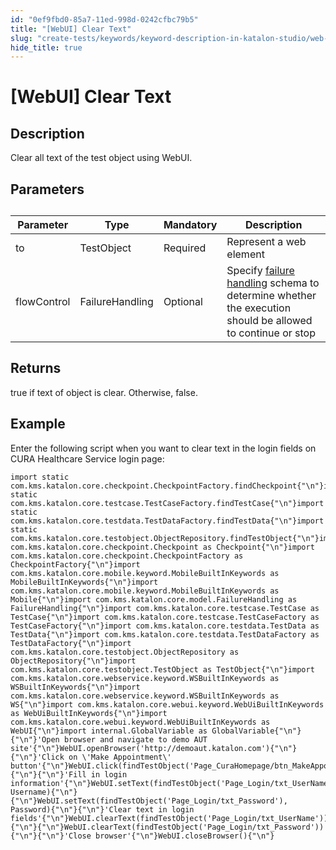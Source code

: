 ```yaml
---
id: "0ef9fbd0-85a7-11ed-998d-0242cfbc79b5"
title: "[WebUI] Clear Text"
slug: "create-tests/keywords/keyword-description-in-katalon-studio/web-ui-keywords/webui-clear-text"
hide_title: true
---
```


# <a id="concept-6727" class="anchor_top_offset"/><a id="ariaid-title1" class="anchor_top_offset"/>[WebUI] Clear Text


## Description

<p xmlns="http://www.w3.org/1999/xhtml" className="p">Clear all text of the test object using WebUI.</p> 

## Parameters

<table xmlns="http://www.w3.org/1999/xhtml" className="table anchor_top_offset" id="concept-6727__e2975389-a6f0-46a4-8a86-c769bddb1c93"><caption /><colgroup><col style={{width: '0%'}} /><col style={{width: '0%'}} /><col style={{width: '0%'}} /><col style={{width: '100%'}} /></colgroup><thead className="thead"><tr className><th className="entry anchor_top_offset" id="concept-6727__e2975389-a6f0-46a4-8a86-c769bddb1c93__entry__1">Parameter</th><th className="entry anchor_top_offset" id="concept-6727__e2975389-a6f0-46a4-8a86-c769bddb1c93__entry__2">Type</th><th className="entry anchor_top_offset" id="concept-6727__e2975389-a6f0-46a4-8a86-c769bddb1c93__entry__3">Mandatory</th><th className="entry anchor_top_offset" id="concept-6727__e2975389-a6f0-46a4-8a86-c769bddb1c93__entry__4">Description</th></tr></thead><tbody className="tbody"><tr className><td className="entry" headers="concept-6727__e2975389-a6f0-46a4-8a86-c769bddb1c93__entry__1 concept-6727__e2975389-a6f0-46a4-8a86-c769bddb1c93__entry__2 concept-6727__e2975389-a6f0-46a4-8a86-c769bddb1c93__entry__3 concept-6727__e2975389-a6f0-46a4-8a86-c769bddb1c93__entry__4 ">to</td><td className="entry" headers="concept-6727__e2975389-a6f0-46a4-8a86-c769bddb1c93__entry__1 concept-6727__e2975389-a6f0-46a4-8a86-c769bddb1c93__entry__2 concept-6727__e2975389-a6f0-46a4-8a86-c769bddb1c93__entry__3 concept-6727__e2975389-a6f0-46a4-8a86-c769bddb1c93__entry__4 ">TestObject</td><td className="entry" headers="concept-6727__e2975389-a6f0-46a4-8a86-c769bddb1c93__entry__1 concept-6727__e2975389-a6f0-46a4-8a86-c769bddb1c93__entry__2 concept-6727__e2975389-a6f0-46a4-8a86-c769bddb1c93__entry__3 concept-6727__e2975389-a6f0-46a4-8a86-c769bddb1c93__entry__4 ">Required</td><td className="entry" headers="concept-6727__e2975389-a6f0-46a4-8a86-c769bddb1c93__entry__1 concept-6727__e2975389-a6f0-46a4-8a86-c769bddb1c93__entry__2 concept-6727__e2975389-a6f0-46a4-8a86-c769bddb1c93__entry__3 concept-6727__e2975389-a6f0-46a4-8a86-c769bddb1c93__entry__4 ">Represent a web element</td></tr><tr className><td className="entry" headers="concept-6727__e2975389-a6f0-46a4-8a86-c769bddb1c93__entry__1 concept-6727__e2975389-a6f0-46a4-8a86-c769bddb1c93__entry__2 concept-6727__e2975389-a6f0-46a4-8a86-c769bddb1c93__entry__3 concept-6727__e2975389-a6f0-46a4-8a86-c769bddb1c93__entry__4 ">flowControl</td><td className="entry" headers="concept-6727__e2975389-a6f0-46a4-8a86-c769bddb1c93__entry__1 concept-6727__e2975389-a6f0-46a4-8a86-c769bddb1c93__entry__2 concept-6727__e2975389-a6f0-46a4-8a86-c769bddb1c93__entry__3 concept-6727__e2975389-a6f0-46a4-8a86-c769bddb1c93__entry__4 ">FailureHandling</td><td className="entry" headers="concept-6727__e2975389-a6f0-46a4-8a86-c769bddb1c93__entry__1 concept-6727__e2975389-a6f0-46a4-8a86-c769bddb1c93__entry__2 concept-6727__e2975389-a6f0-46a4-8a86-c769bddb1c93__entry__3 concept-6727__e2975389-a6f0-46a4-8a86-c769bddb1c93__entry__4 ">Optional</td><td className="entry" headers="concept-6727__e2975389-a6f0-46a4-8a86-c769bddb1c93__entry__1 concept-6727__e2975389-a6f0-46a4-8a86-c769bddb1c93__entry__2 concept-6727__e2975389-a6f0-46a4-8a86-c769bddb1c93__entry__3 concept-6727__e2975389-a6f0-46a4-8a86-c769bddb1c93__entry__4 ">Specify <a className="xref" href="/docs/maintain/configure-failure-handling-settings-in-katalon-studio">failure handling</a> schema to         determine whether the execution should be allowed to continue or         stop</td></tr></tbody></table> 

## Returns

<p xmlns="http://www.w3.org/1999/xhtml" className="p"><span className="ph uicontrol">true</span> if text of object is clear. Otherwise, <span className="ph uicontrol">false</span>.</p> 

## Example

<p xmlns="http://www.w3.org/1999/xhtml" className="p">Enter the following script when you want to clear text in the login fields on CURA Healthcare Service login page:</p> 
<pre xmlns="http://www.w3.org/1999/xhtml" className="pre codeblock"><code>import static com.kms.katalon.core.checkpoint.CheckpointFactory.findCheckpoint{"\n"}import static com.kms.katalon.core.testcase.TestCaseFactory.findTestCase{"\n"}import static com.kms.katalon.core.testdata.TestDataFactory.findTestData{"\n"}import static com.kms.katalon.core.testobject.ObjectRepository.findTestObject{"\n"}import com.kms.katalon.core.checkpoint.Checkpoint as Checkpoint{"\n"}import com.kms.katalon.core.checkpoint.CheckpointFactory as CheckpointFactory{"\n"}import com.kms.katalon.core.mobile.keyword.MobileBuiltInKeywords as MobileBuiltInKeywords{"\n"}import com.kms.katalon.core.mobile.keyword.MobileBuiltInKeywords as Mobile{"\n"}import com.kms.katalon.core.model.FailureHandling as FailureHandling{"\n"}import com.kms.katalon.core.testcase.TestCase as TestCase{"\n"}import com.kms.katalon.core.testcase.TestCaseFactory as TestCaseFactory{"\n"}import com.kms.katalon.core.testdata.TestData as TestData{"\n"}import com.kms.katalon.core.testdata.TestDataFactory as TestDataFactory{"\n"}import com.kms.katalon.core.testobject.ObjectRepository as ObjectRepository{"\n"}import com.kms.katalon.core.testobject.TestObject as TestObject{"\n"}import com.kms.katalon.core.webservice.keyword.WSBuiltInKeywords as WSBuiltInKeywords{"\n"}import com.kms.katalon.core.webservice.keyword.WSBuiltInKeywords as WS{"\n"}import com.kms.katalon.core.webui.keyword.WebUiBuiltInKeywords as WebUiBuiltInKeywords{"\n"}import com.kms.katalon.core.webui.keyword.WebUiBuiltInKeywords as WebUI{"\n"}import internal.GlobalVariable as GlobalVariable{"\n"}{"\n"}'Open browser and navigate to demo AUT site'{"\n"}WebUI.openBrowser('http://demoaut.katalon.com'){"\n"}{"\n"}'Click on \'Make Appointment\' button'{"\n"}WebUI.click(findTestObject('Page_CuraHomepage/btn_MakeAppointment')){"\n"}{"\n"}'Fill in login information'{"\n"}WebUI.setText(findTestObject('Page_Login/txt_UserName'), Username){"\n"}{"\n"}WebUI.setText(findTestObject('Page_Login/txt_Password'), Password){"\n"}{"\n"}'Clear text in login fields'{"\n"}WebUI.clearText(findTestObject('Page_Login/txt_UserName')){"\n"}{"\n"}WebUI.clearText(findTestObject('Page_Login/txt_Password')){"\n"}{"\n"}'Close browser'{"\n"}WebUI.closeBrowser(){"\n"}</code></pre> 
